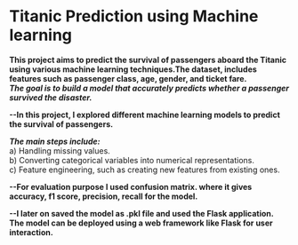 # Titanic Prediction using Machine learning

**This project aims to predict the survival of passengers aboard the Titanic using various machine learning techniques.The dataset, includes features such as passenger class, age, gender, and ticket fare.** <br>
***The goal is to build a model that accurately predicts whether a passenger survived the disaster.***

**--In this project, I explored different machine learning models to predict the survival of passengers.** 

***The main steps include:*** <br>
a) Handling missing values. <br>
b) Converting categorical variables into numerical representations.<br>
c) Feature engineering, such as creating new features from existing ones.<br>

**--For evaluation purpose I used confusion matrix. where it gives accuracy, f1 score, precision, recall for the model.**

**--I later on saved the model as .pkl file and used the Flask application. The model can be deployed using a web framework like Flask for user interaction.** <br>
